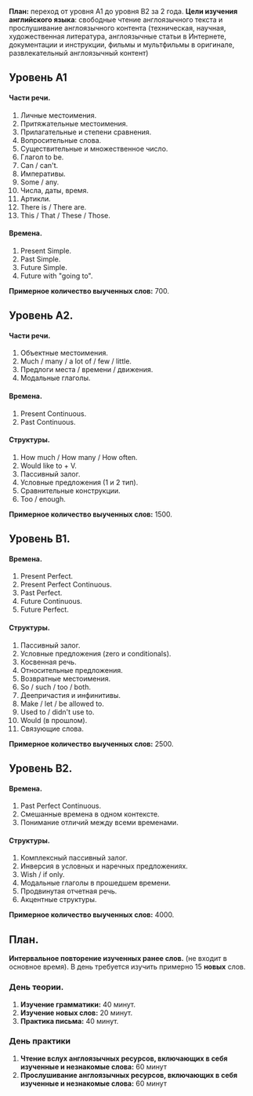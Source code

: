 **План:** переход от уровня A1 до уровня B2 за 2 года.
**Цели изучения английского языка**: свободные чтение англоязычного текста и прослушивание англоязычного контента (техническая, научная, художественная литература, англоязычные статьи в Интернете, документации и инструкции, фильмы и мультфильмы в оригинале, развлекательный англоязычный контент)
## Уровень A1
#### Части речи.
1) Личные местоимения.
2) Притяжательные местоимения.
3) Прилагательные и степени сравнения.
4) Вопросительные слова.
5) Существительные и множественное число.
6) Глагол to be.
7) Can / can't.
8) Императивы.
9) Some / any.
10) Числа, даты, время.
11) Артикли.
12) There is / There are.
13) This / That / These / Those.
#### Времена.
1) Present Simple.
2) Past Simple.
3) Future Simple.
4) Future with "going to".

**Примерное количество выученных слов:** 700.
## Уровень A2.
#### Части речи.
1) Объектные местоимения.
2) Much / many / a lot of / few / little.
3) Предлоги места / времени / движения.
4) Модальные глаголы.
#### Времена.
1) Present Continuous.
2) Past Continuous.
#### Структуры.
1) How much / How many / How often.
2) Would like to + V.
3) Пассивный залог.
4) Условные предложения (1 и 2 тип).
5) Сравнительные конструкции.
6) Too / enough.

**Примерное количество выученных слов:** 1500.
## Уровень B1.
#### Времена.
1) Present Perfect.
2) Present Perfect Continuous.
3) Past Perfect.
4) Future Continuous.
5) Future Perfect.
#### Структуры.
1) Пассивный залог.
2) Условные предложения (zero и conditionals).
3) Косвенная речь.
4) Относительные предложения.
5) Возвратные местоимения.
6) So / such / too / both.
7) Деепричастия и инфинитивы.
8) Make / let / be allowed to.
9) Used to / didn't use to.
10) Would (в прошлом).
11) Связующие слова.

**Примерное количество выученных слов:** 2500.
## Уровень B2.
#### Времена.
1) Past Perfect Continuous.
2) Смешанные времена в одном контексте.
3) Понимание отличий между всеми временами.
#### Структуры.
1) Комплексный пассивный залог.
2) Инверсия в условных и наречных предложениях.
3) Wish / if only.
4) Модальные глаголы в прошедшем времени.
5) Продвинутая отчетная речь.
6) Акцентные структуры.

**Примерное количество выученных слов:** 4000.
## План.
**Интервальное повторение изученных ранее слов.** (не входит в основное время).
В день требуется изучить примерно 15 **новых** слов.
### День теории.
1) **Изучение грамматики:** 40 минут.
2) **Изучение новых слов:** 20 минут. 
3) **Практика письма:** 40 минут.
### День практики
1) **Чтение вслух англоязычных ресурсов, включающих в себя изученные и незнакомые слова:** 60 минут
2) **Прослушивание англоязычных ресурсов, включающих в себя изученные и незнакомые слова:** 60 минут
